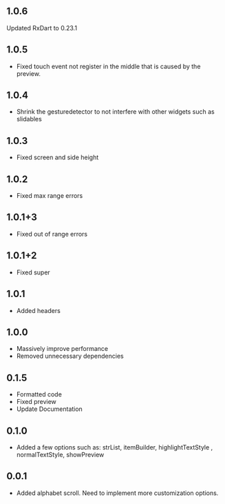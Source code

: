 ## 1.0.6
Updated RxDart to 0.23.1

## 1.0.5
* Fixed touch event not register in the middle that is caused by the preview.

## 1.0.4
* Shrink the gesturedetector to not interfere with other widgets such as slidables

## 1.0.3
* Fixed screen and side height

## 1.0.2
* Fixed max range errors

## 1.0.1+3
* Fixed out of range errors

## 1.0.1+2
* Fixed super


## 1.0.1
* Added headers

## 1.0.0
* Massively improve performance
* Removed unnecessary dependencies


## 0.1.5
* Formatted code
* Fixed preview
* Update Documentation


## 0.1.0

* Added a few options such as: strList, itemBuilder, highlightTextStyle
, normalTextStyle, showPreview


## 0.0.1

* Added alphabet scroll. Need to implement more customization options.

